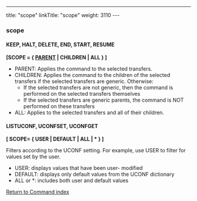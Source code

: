 ---
title: "scope"
linkTitle: "scope"
weight: 3110
--- <span id="scope"></span>

### scope

#### KEEP, HALT, DELETE, END, START, RESUME

****[SCOPE = { <u>PARENT</u> &#124; CHILDREN &#124; ALL } ]****

- PARENT: Applies the command to the selected transfers.
- CHILDREN: Applies the command to the children of the selected transfers if the selected transfers are generic. Otherwise:
    - If the selected transfers are not generic, then the command is performed on the selected transfers themselves
    - If the selected transfers are generic parents, the command is NOT performed on these transfers
- ALL: Applies to the selected transfers and all of their children.

#### LISTUCONF, UCONFSET, UCONFGET

****[ SCOPE= {
USER &#124; DEFAULT &#124; ALL &#124; \* } ]****

Filters according to the UCONF setting. For example, use USER to filter for values set by the user.

- USER: displays values that have been user- modified
- DEFAULT: displays only default values from the UCONF dictionary
- ALL or \*: includes both user and default values

[Return to Command index](../../)
